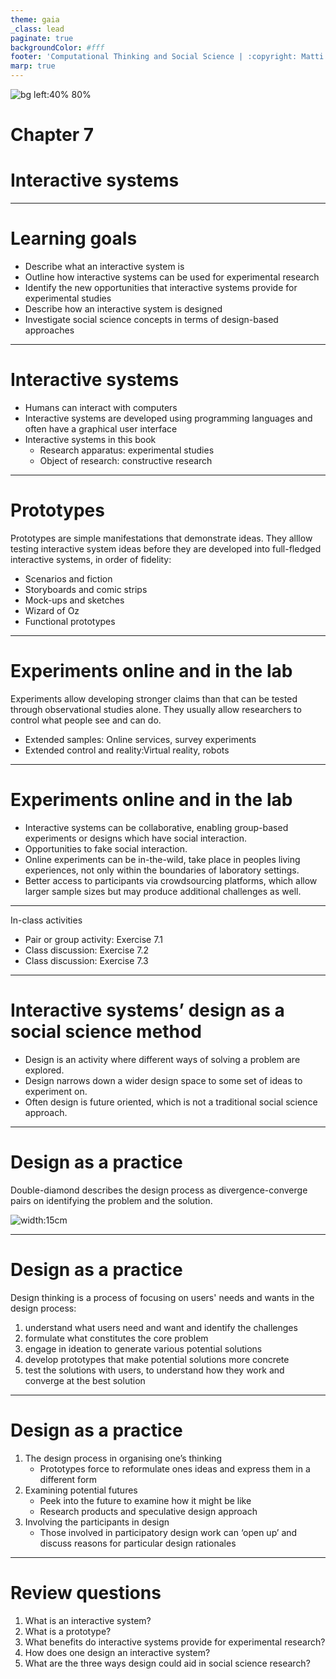 ```yaml
---
theme: gaia
_class: lead
paginate: true
backgroundColor: #fff
footer: 'Computational Thinking and Social Science | :copyright: Matti Nelimarkka | 2023 | Sage Publishing'
marp: true
---
```


<style>
footer {
  font-size: small;
}
</style>

![bg left:40% 80%](./cover.png)

# Chapter 7
# Interactive systems

---

# Learning goals

- Describe what an interactive system is
- Outline how interactive systems can be used for experimental research
- Identify the new opportunities that interactive systems provide for experimental studies
- Describe how an interactive system is designed
- Investigate social science concepts in terms of design-based approaches

---

# Interactive systems

* Humans can interact with computers
* Interactive systems are developed using programming languages and often have a graphical user interface
* Interactive systems in this book
  * Research apparatus: experimental studies
  * Object of research: constructive research

---

# Prototypes

Prototypes are simple manifestations that demonstrate ideas.
They alllow testing interactive system ideas before they are developed into full-fledged interactive systems, in order of fidelity:

* Scenarios and fiction
* Storyboards and comic strips
* Mock-ups and sketches
* Wizard of Oz
* Functional prototypes

---

# Experiments online and in the lab

Experiments allow developing stronger claims than that can be tested through observational studies alone. They usually allow researchers to control what people see and can do.

* Extended samples: Online services, survey experiments
* Extended control and reality:Virtual reality, robots

---

# Experiments online and in the lab

* Interactive systems can be collaborative, enabling group-based experiments or designs which have social interaction.
* Opportunities to fake social interaction.
* Online experiments can be in-the-wild, take place in peoples living experiences, not only within the boundaries of laboratory settings.
* Better access to participants via crowdsourcing platforms, which allow larger sample sizes but may produce additional challenges as well.

---

In-class activities

* Pair or group activity: Exercise 7.1
* Class discussion: Exercise 7.2
* Class discussion: Exercise 7.3

---

# Interactive systems’ design as a social science method

* Design is an activity where different ways of solving a problem are explored.
* Design narrows down a wider design space to some set of ideas to experiment on.
* Often design is future oriented, which is not a traditional social science approach.

---

# Design as a practice

Double-diamond describes the design process as divergence-converge pairs on identifying the problem and the solution.

![width:15cm](figures/design_double_diamond.png)

---

# Design as a practice

Design thinking is a process of focusing on users' needs and wants in the design process:

1. understand what users need and want and identify the challenges
1. formulate what constitutes the core problem
1. engage in ideation to generate various potential solutions
1. develop prototypes that make potential solutions more concrete
1. test the solutions with users, to understand how they work and converge at the best solution

---

# Design as a practice

1. The design process in organising one’s thinking
   * Prototypes force to reformulate ones ideas and express them in a different form
1. Examining potential futures
   * Peek into the future to examine how it might be like
   * Research products and speculative design approach
1. Involving the participants in design
   * Those involved in participatory design work can ‘open up’ and discuss reasons for particular design rationales

---

# Review questions

1. What is an interactive system?
1. What is a prototype?
1. What benefits do interactive systems provide for experimental research?
1. How does one design an interactive system?
1. What are the three ways design could aid in social science research?
